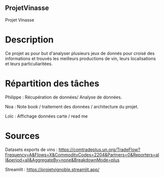 ## ProjetVinasse
Projet Vinasse

# Description
Ce projet as pour but d'analyser plusieurs jeux de donnés pour croisé des informations et 
trouvés les meilleurs productions de vin, leurs localisations et leurs particuliaritées.

# Répartition des tâches

Philippe : Récupération de données/ Analyse de données.

Noa : Note book / traitement des données / architecture du projet.

Loïc : Affichage données carte / read me

# Sources

Datasets exports de vins : https://comtradeplus.un.org/TradeFlow?Frequency=A&Flows=X&CommodityCodes=2204&Partners=0&Reporters=all&period=all&AggregateBy=none&BreakdownMode=plus




Streamlit : https://projetvignoble.streamlit.app/